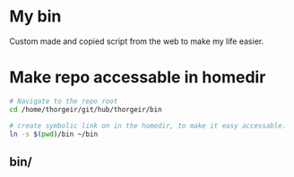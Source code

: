 # My bin

Custom made and copied script from the web to make my life easier.


# Make repo accessable in homedir

```sh
# Navigate to the repo root
cd /home/thorgeir/git/hub/thorgeir/bin

# create symbolic link on in the homedir, to make it easy accessable.
ln -s $(pwd)/bin ~/bin
```


## bin/<script> usage

### `dir_comparison.sh`
Ultra fast directory camparison.

```sh
Usage: bin/dir_comparison.sh <source_directory> <destination_directory>

Compares files in source_directory with those in destination_directory.
Outputs any files that are present in the source but missing from the destination.

Example:
  bin/dir_comparison.sh /path/to/source/ /path/to/destination/
```


### `git_status_check.sh`

`git_status_check --help`
```sh
Usage: check_git_changes.sh [path_to_start_directory]

Recursively checks for Git repositories with changes.
If no directory is provided, current directory is used.

Examples:
  ./check_git_changes.sh
  ./check_git_changes.sh /path/to/start
```

